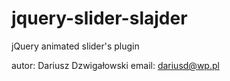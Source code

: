 jquery-slider-slajder
=====================

jQuery animated slider's plugin

autor: Dariusz Dzwigałowski
email: dariusd@wp.pl